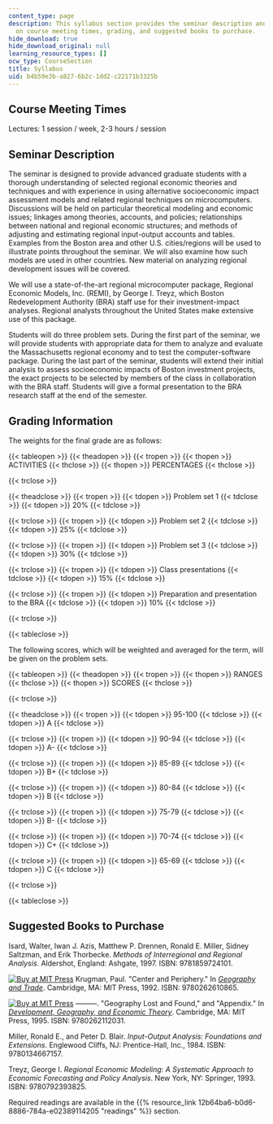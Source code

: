 ```yaml
---
content_type: page
description: This syllabus section provides the seminar description and information
  on course meeting times, grading, and suggested books to purchase.
hide_download: true
hide_download_original: null
learning_resource_types: []
ocw_type: CourseSection
title: Syllabus
uid: b4b59e3b-a827-6b2c-1dd2-c22171b3325b
---
```


Course Meeting Times
--------------------

Lectures: 1 session / week, 2-3 hours / session

Seminar Description
-------------------

The seminar is designed to provide advanced graduate students with a thorough understanding of selected regional economic theories and techniques and with experience in using alternative socioeconomic impact assessment models and related regional techniques on microcomputers. Discussions will be held on particular theoretical modeling and economic issues; linkages among theories, accounts, and policies; relationships between national and regional economic structures; and methods of adjusting and estimating regional input-output accounts and tables. Examples from the Boston area and other U.S. cities/regions will be used to illustrate points throughout the seminar. We will also examine how such models are used in other countries. New material on analyzing regional development issues will be covered.

We will use a state-of-the-art regional microcomputer package, Regional Economic Models, Inc. (REMI), by George I. Treyz, which Boston Redevelopment Authority (BRA) staff use for their investment-impact analyses. Regional analysts throughout the United States make extensive use of this package.

Students will do three problem sets. During the first part of the seminar, we will provide students with appropriate data for them to analyze and evaluate the Massachusetts regional economy and to test the computer-software package. During the last part of the seminar, students will extend their initial analysis to assess socioeconomic impacts of Boston investment projects, the exact projects to be selected by members of the class in collaboration with the BRA staff. Students will give a formal presentation to the BRA research staff at the end of the semester.

Grading Information
-------------------

The weights for the final grade are as follows:

{{< tableopen >}}
{{< theadopen >}}
{{< tropen >}}
{{< thopen >}}
ACTIVITIES
{{< thclose >}}
{{< thopen >}}
PERCENTAGES
{{< thclose >}}

{{< trclose >}}

{{< theadclose >}}
{{< tropen >}}
{{< tdopen >}}
Problem set 1
{{< tdclose >}}
{{< tdopen >}}
20%
{{< tdclose >}}

{{< trclose >}}
{{< tropen >}}
{{< tdopen >}}
Problem set 2
{{< tdclose >}}
{{< tdopen >}}
25%
{{< tdclose >}}

{{< trclose >}}
{{< tropen >}}
{{< tdopen >}}
Problem set 3
{{< tdclose >}}
{{< tdopen >}}
30%
{{< tdclose >}}

{{< trclose >}}
{{< tropen >}}
{{< tdopen >}}
Class presentations
{{< tdclose >}}
{{< tdopen >}}
15%
{{< tdclose >}}

{{< trclose >}}
{{< tropen >}}
{{< tdopen >}}
Preparation and presentation to the BRA
{{< tdclose >}}
{{< tdopen >}}
10%
{{< tdclose >}}

{{< trclose >}}

{{< tableclose >}}

The following scores, which will be weighted and averaged for the term, will be given on the problem sets.

{{< tableopen >}}
{{< theadopen >}}
{{< tropen >}}
{{< thopen >}}
RANGES
{{< thclose >}}
{{< thopen >}}
SCORES
{{< thclose >}}

{{< trclose >}}

{{< theadclose >}}
{{< tropen >}}
{{< tdopen >}}
95-100
{{< tdclose >}}
{{< tdopen >}}
A
{{< tdclose >}}

{{< trclose >}}
{{< tropen >}}
{{< tdopen >}}
90-94
{{< tdclose >}}
{{< tdopen >}}
A-
{{< tdclose >}}

{{< trclose >}}
{{< tropen >}}
{{< tdopen >}}
85-89
{{< tdclose >}}
{{< tdopen >}}
B+
{{< tdclose >}}

{{< trclose >}}
{{< tropen >}}
{{< tdopen >}}
80-84
{{< tdclose >}}
{{< tdopen >}}
B
{{< tdclose >}}

{{< trclose >}}
{{< tropen >}}
{{< tdopen >}}
75-79
{{< tdclose >}}
{{< tdopen >}}
B-
{{< tdclose >}}

{{< trclose >}}
{{< tropen >}}
{{< tdopen >}}
70-74
{{< tdclose >}}
{{< tdopen >}}
C+
{{< tdclose >}}

{{< trclose >}}
{{< tropen >}}
{{< tdopen >}}
65-69
{{< tdclose >}}
{{< tdopen >}}
C
{{< tdclose >}}

{{< trclose >}}

{{< tableclose >}}

Suggested Books to Purchase
---------------------------

Isard, Walter, Iwan J. Azis, Matthew P. Drennen, Ronald E. Miller, Sidney Saltzman, and Erik Thorbecke. _Methods of Interregional and Regional Analysis_. Aldershot, England: Ashgate, 1997. ISBN: 9781859724101.

[![Buy at MIT Press](/images/mp_logo.gif)](https://mitpress.mit.edu/9780262610865) Krugman, Paul. "Center and Periphery." In [_Geography and Trade_](https://mitpress.mit.edu/9780262610865). Cambridge, MA: MIT Press, 1992. ISBN: 9780262610865.

[![Buy at MIT Press](/images/mp_logo.gif)](https://mitpress.mit.edu/9780262112031) ———. "Geography Lost and Found," and "Appendix." In [_Development, Geography, and Economic Theory_](https://mitpress.mit.edu/9780262112031). Cambridge, MA: MIT Press, 1995. ISBN: 9780262112031.

Miller, Ronald E., and Peter D. Blair. _Input-Output Analysis: Foundations and Extensions_. Englewood Cliffs, NJ: Prentice-Hall, Inc., 1984. ISBN: 9780134667157.

Treyz, George I. _Regional Economic Modeling: A Systematic Approach to Economic Forecasting and Policy Analysis_. New York, NY: Springer, 1993. ISBN: 9780792393825.

Required readings are available in the {{% resource_link 12b64ba6-b0d6-8886-784a-e02389114205 "readings" %}} section.